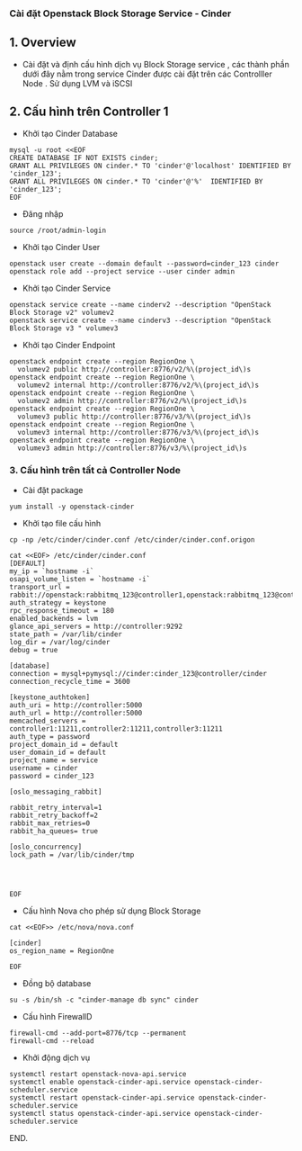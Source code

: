 

### Cài đặt Openstack Block Storage  Service - Cinder  

## 1. Overview


- Cài đặt và định cấu hình dịch vụ  Block Storage service , các thành phần dưới đây nằm trong service Cinder  được cài đặt trên các Controlller Node . Sử dụng LVM và iSCSI


## 2. Cấu hình trên Controller 1

- Khởi tạo Cinder Database
```
mysql -u root <<EOF
CREATE DATABASE IF NOT EXISTS cinder;
GRANT ALL PRIVILEGES ON cinder.* TO 'cinder'@'localhost' IDENTIFIED BY 'cinder_123';
GRANT ALL PRIVILEGES ON cinder.* TO 'cinder'@'%'  IDENTIFIED BY 'cinder_123';
EOF
```

- Đăng nhập
```
source /root/admin-login
```

- Khởi tạo Cinder User
```
openstack user create --domain default --password=cinder_123 cinder
openstack role add --project service --user cinder admin
```

- Khởi tạo Cinder Service
```
openstack service create --name cinderv2 --description "OpenStack Block Storage v2" volumev2
openstack service create --name cinderv3 --description "OpenStack Block Storage v3 " volumev3
```

- Khởi tạo Cinder Endpoint
```
openstack endpoint create --region RegionOne \
  volumev2 public http://controller:8776/v2/%\(project_id\)s
openstack endpoint create --region RegionOne \
  volumev2 internal http://controller:8776/v2/%\(project_id\)s
openstack endpoint create --region RegionOne \
  volumev2 admin http://controller:8776/v2/%\(project_id\)s
openstack endpoint create --region RegionOne \
  volumev3 public http://controller:8776/v3/%\(project_id\)s
openstack endpoint create --region RegionOne \
  volumev3 internal http://controller:8776/v3/%\(project_id\)s
openstack endpoint create --region RegionOne \
  volumev3 admin http://controller:8776/v3/%\(project_id\)s
```


### 3. Cấu hình trên tất cả Controller Node

- Cài đặt package
```
yum install -y openstack-cinder

```



- Khởi tạo file cấu hình

```
cp -np /etc/cinder/cinder.conf /etc/cinder/cinder.conf.origon

cat <<EOF> /etc/cinder/cinder.conf
[DEFAULT]
my_ip = `hostname -i`
osapi_volume_listen = `hostname -i`
transport_url = rabbit://openstack:rabbitmq_123@controller1,openstack:rabbitmq_123@controller2,openstack:rabbitmq_123@controller3
auth_strategy = keystone
rpc_response_timeout = 180
enabled_backends = lvm
glance_api_servers = http://controller:9292
state_path = /var/lib/cinder
log_dir = /var/log/cinder
debug = true

[database]
connection = mysql+pymysql://cinder:cinder_123@controller/cinder
connection_recycle_time = 3600

[keystone_authtoken]
auth_uri = http://controller:5000
auth_url = http://controller:5000
memcached_servers = controller1:11211,controller2:11211,controller3:11211
auth_type = password
project_domain_id = default
user_domain_id = default
project_name = service
username = cinder
password = cinder_123

[oslo_messaging_rabbit]

rabbit_retry_interval=1
rabbit_retry_backoff=2
rabbit_max_retries=0
rabbit_ha_queues= true

[oslo_concurrency]
lock_path = /var/lib/cinder/tmp




EOF

```

- Cấu hình Nova cho phép sử dụng Block Storage
```
cat <<EOF>> /etc/nova/nova.conf

[cinder]
os_region_name = RegionOne

EOF

```

- Đồng bộ database
```
su -s /bin/sh -c "cinder-manage db sync" cinder

```

- Cấu hình FirewallD
```
firewall-cmd --add-port=8776/tcp --permanent 
firewall-cmd --reload 
```

- Khởi động dịch vụ
```
systemctl restart openstack-nova-api.service
systemctl enable openstack-cinder-api.service openstack-cinder-scheduler.service 
systemctl restart openstack-cinder-api.service openstack-cinder-scheduler.service 
systemctl status openstack-cinder-api.service openstack-cinder-scheduler.service

```

END.